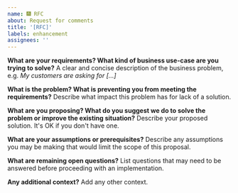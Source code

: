 ```yaml
---
name: 🎆 RFC
about: Request for comments
title: '[RFC]'
labels: enhancement
assignees: ''
---
```

**What are your requirements? What kind of business use-case are you trying to solve?**
A clear and concise description of the business problem, e.g. _My customers are asking for [...]_

**What is the problem? What is preventing you from meeting the requirements?**
Describe what impact this problem has for lack of a solution.

**What are you proposing? What do you suggest we do to solve the problem or improve the existing situation?**
Describe your proposed solution. It's OK if you don't have one.

**What are your assumptions or prerequisites?**
Describe any assumptions you may be making that would limit the scope of this proposal.

**What are remaining open questions?**
List questions that may need to be answered before proceeding with an implementation.

**Any additional context?**
Add any other context.